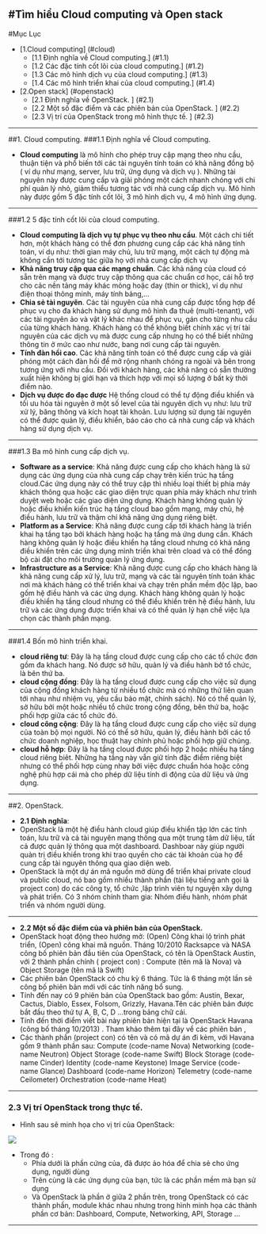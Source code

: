#Tìm hiểu Cloud computing và Open stack
----
#Mục Lục
* [1.Cloud computing] (#cloud)
  * [1.1 Định nghĩa về Cloud computing.] (#1.1)
  * [1.2 Các đặc tính cốt lõi của cloud computing.] (#1.2)
  * [1.3 Các mô hình dịch vụ của cloud computing.] (#1.3)
  * [1.4 Các mô hình triển khai của cloud computing.] (#1.4)
* [2.Open stack] (#openstack)
  * [2.1 Định nghĩa về OpenStack. ] (#2.1)
  * [2.2 Một số đặc điểm và các phiên bản của OpenStack. ] (#2.2)
  * [2.3 Vị trí của OpenStack trong mô hình thực tế. ] (#2.3)

----
<a name="cloud"></a>
##1. Cloud computing.
<a name="1.1"><a>
###1.1 Định nghĩa về Cloud computing.
* **Cloud computing** là mô hình cho phép truy cập mạng theo nhu cầu, thuận tiện và phổ biến tới các tài nguyên tính toán có khả năng đồng bộ ( ví dụ như mạng, server, lưu trữ, ứng dụng và dịch vụ ). Những tài nguyên này được cung cấp và giải phóng một cách nhanh chóng với chi phí quản lý nhỏ, giảm thiểu tương tác với nhà cung cấp dịch vụ. Mô hình này được gồm 5 đặc tính cốt lõi, 3 mô hình dịch vụ, 4 mô hình ứng dụng.

----
<a name="1.2"><a>
###1.2 5 đặc tính cốt lõi của cloud computing.
* **Cloud computing là dịch vụ tự phục vụ theo nhu cầu**. Một cách chi tiết hơn, một khách hàng có thể đơn phương cung cấp các khả năng tính toán, ví dụ như: thời gian máy chủ, lưu trữ mạng, một cách tự động mà không cần tới tương tác giữa họ với nhà cung cấp dịch vụ
* **Khả năng truy cập qua các mạng chuẩn**. Các khả năng của cloud có sẵn trên mạng và được truy cập thông qua các chuẩn cơ học, cái hỗ trợ cho cảc nền tảng máy khác mỏng hoặc day (thin or thick), ví dụ như điện thoại thông minh, máy tính bảng,...
* **Chia sẻ tài nguyên**. Các tài nguyên của nhà cung cấp được tổng hợp để phục vụ cho đa khách hàng sử dụng mô hình đa thuê (multi-tenant), 
với các tài nguyên ảo và vật lý khác nhau để phục vu, gán cho từng nhu cầu của từng khách hàng. Khách hàng có thể không biết chính xác vị trí tài nguyên của các dịch vụ mà được cung cấp nhưng họ có thể biết những thông tin ở mức cao như nước, bang nơi cung cấp tài nguyên.
* **Tính đàn hồi cao**. Các khả năng tính toán có thể được cung cấp và giải phóng một cách đàn hồi để mở rộng nhanh chóng ra ngoài và bên trong tương ứng với nhu cầu. Đối với khách hàng, các khả năng có sẵn thường xuất hiện không bị giới hạn và thích hợp với mọi số lượng ở bất kỳ thời 
điểm nào.
* **Dịch vụ được đo đạc được** Hệ thống cloud có thể tự động điều khiển và tối ưu hóa tài nguyên ở một số level của tài nguyên dịch vụ như: lưu trữ xử lý, băng thông và kích hoạt tài khoản. Lưu lượng sử dụng tài nguyên có thể được quản lý, điều khiển, báo cáo cho cả nhà cung cấp và khách hàng sử dụng dịch vụ.

----
<a name="1.3"><a>
###1.3 Ba mô hình cung cấp dịch vụ.
* **Software as a service**: Khả năng được cung cấp cho khách hàng là sử dụng các ứng dụng của nhà cung cấp chạy trên kiến trúc hạ tầng cloud.Các ứng dụng này có thể truy cập thì nhiều loại thiết bị phía máy khách thông qua hoặc các giao diện trực quan phía máy khách như trình duyệt 
web hoặc các giao diện ứng dụng. Khách hàng không quản lý hoặc điều khiển kiến trúc hạ tầng cloud bao gồm mạng, máy chủ, hệ điều hành, lưu trữ và thậm chí khả năng ứng dụng riêng biệt.
* **Platform as a Service**: Khả năng được cung cấp tới khách hàng là triển khai hạ tầng tạo bởi khách hàng hoặc hạ tầng mà ứng dung cần. Khách hàng không quản lý hoặc điều khiển hạ tầng cloud nhưng có khả năng điều khiển trên các ứng dụng mình triển khai trên cload và có thể đồng bộ cài đặt cho môi trường quản lý ứng dụng.
* **Infrastructure as a Service**: Khả năng được cung cấp cho khách hàng là khả năng cung cấp xử lý, lưu trữ, mạng và các tài nguyên tính toán khác nơi mà khách hàng có thể triển khai và chạy trên phần mềm độc lập, bao gốm hệ điều hành và các ứng dụng. Khách hàng không quản lý hoặc điều khiển hạ tầng cloud nhưng có thể điều khiển trên hệ điều hành, lưu trữ và các ứng dụng được triển khai và có thể quản lý hạn chế việc lựa chọn các thành phần mạng.

----
<a name="1.4"><a>
###1.4 Bốn mô hình triển khai.
* **cloud riêng tư**: Đây là hạ tầng cloud được cung cấp cho các tổ chức đơn gồm đa khách hang. Nó được sở hữu, quản lý và điều hành bở tổ chức, là bên thứ ba.
* **cloud cộng đồng**: Đây là hạ tầng cloud được cung cấp cho việc sử dụng của cộng đồng khách hàng từ nhiều tổ chức mà có những thứ liên quan tới nhau như nhiệm vụ, yêu cầu bảo mật, chính sách). Nó có thể quản lý, sở hữu bởi một hoặc nhiều tổ chức trong cộng đồng, bên thứ ba, hoặc phối hợp giữa các tổ chức đó.
* **cloud công cộng**: Đây là hạ tầng cloud được cung cấp cho việc sử dụng của toàn bộ mọi người. Nó có thể sở hữu, quản lý, điều hành bởi các tổ chức doanh nghiệp, học thuật hay chính phủ hoặc phối hợp giữ chúng.
* **cloud hỗ hợp**: Đây là hạ tầng cloud được phối hợp 2 hoặc nhiều hạ tầng cloud riêng biêt. Những hạ tầng này vẫn giữ tính đặc điểm riêng biệt nhưng có thể phối hợp cùng nhay bởi việc được chuẩn hóa hoặc công nghệ phù hợp cái mà cho phép dữ liệu tính di động của dữ liệu và ứng dụng.

----
<a name="openstack"></a>
##2. OpenStack.
<a name="2.1"></a>
* **2.1 Định nghĩa**: 
* OpenStack là một hệ điều hành cloud giúp điều khiển tập lớn các tính toán, lưu trữ và cả tài nguyên mạng thông qua một trung tâm dữ liệu, tất cả được quản lý thông qua một dashboard. Dashboar này giúp người quản trị điều khiển trong khi trao quyền cho các tài khoản của họ để cung cấp tài nguyên thông qua giao diện web.
* OpenStack là một dự án  mã nguồn mở  dùng để triển khai private cloud và public cloud, nó bao gồm nhiều thành phần (tài liệu tiếng anh gọi là project con) do các công ty, tổ chức ,lập trình viên tự nguyện xây dựng và phát triển. Có 3 nhóm chính tham gia: Nhóm điều hành, nhóm phát triển và nhóm người dùng.

----
<a name="2.2"></a>
* **2.2 Một số đặc điểm của và phiên bản của OpenStack.**
* OpenStack hoạt động theo hướng mở: (Open) Công khai lộ trình phát triển, (Open) công khai mã nguồn. Tháng 10/2010 Racksapce và NASA công bố phiên bản đầu tiên của OpenStack, có tên là OpenStack Austin, với 2 thành phần chính ( project con) : Compute (tên mã là Nova) và Object Storage (tên mã là Swift)
* Các phiên bản OpenStack có chu kỳ 6 tháng. Tức là 6 tháng một lần sẽ công bố phiên bản mới với các tính năng bổ sung.
* Tính đến nay có 9 phiên bản của OpenStack bao gồm: Austin, Bexar, Cactus, Diablo, Essex, Folsom, Grizzly, Havana.Tên các phiên bản được bắt đầu theo thứ tự A, B, C, D …trong bảng chữ cái.
* Tính đến thời điểm viết bài này phiên bản hiện tại là OpenStack Havana (công bố tháng 10/2013) . Tham khảo thêm tại đây về các phiên bản ,
* Các thành phần (project con) có tên và có mã dự án đi kèm, với Havana gồm 9 thành phần sau:
   Compute (code-name Nova)
   Networking (code-name Neutron)
   Object Storage (code-name Swift)
   Block Storage (code-name Cinder)
   Identity (code-name Keystone)
   Image Service (code-name Glance)
   Dashboard (code-name Horizon)
   Telemetry (code-name Ceilometer)
   Orchestration (code-name Heat)

----
<a name="2.3"></a>
### 2.3 Vị trí OpenStack trong thực tế.
* Hình sau sẽ minh họa cho vị trí của OpenStack:

![](https://www.openstack.org/themes/openstack/images/software/openstack-software-diagram.png)
* Trong đó :
  * Phía dưới là phần cứng của, đã được ảo hóa để chia sẻ cho ứng dụng, người dùng
  * Trên cùng là các ứng dụng của bạn, tức là các phần mềm mà bạn sử dụng
  * Và OpenStack là phần ở giữa 2 phần trên, trong OpenStack có các thành phần, module khác nhau nhưng trong hình minh họa các thành phần cơ bản: Dashboard, Compute, Networking, API, Storage …
  
----
